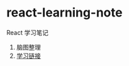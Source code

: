 # react-learning-note
React 学习笔记
 
1. 脑图整理
2. [学习链接](https://github.com/7kms/react-illustration-series/blob/main/docs/main/fibertree-prepare.md)
